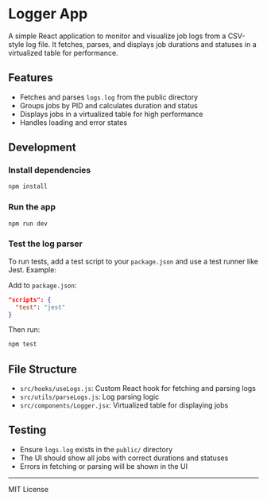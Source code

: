 # Logger App

A simple React application to monitor and visualize job logs from a CSV-style log file. It fetches, parses, and displays job durations and statuses in a virtualized table for performance.

## Features

- Fetches and parses `logs.log` from the public directory
- Groups jobs by PID and calculates duration and status
- Displays jobs in a virtualized table for high performance
- Handles loading and error states

## Development

### Install dependencies

```sh
npm install
```

### Run the app

```sh
npm run dev
```

### Test the log parser

To run tests, add a test script to your `package.json` and use a test runner like Jest. Example:

Add to `package.json`:

```json
"scripts": {
  "test": "jest"
}
```

Then run:

```sh
npm test
```

## File Structure

- `src/hooks/useLogs.js`: Custom React hook for fetching and parsing logs
- `src/utils/parseLogs.js`: Log parsing logic
- `src/components/Logger.jsx`: Virtualized table for displaying jobs

## Testing

- Ensure `logs.log` exists in the `public/` directory
- The UI should show all jobs with correct durations and statuses
- Errors in fetching or parsing will be shown in the UI

---

MIT License

<!-- Dummy change to trigger redeploy -->
